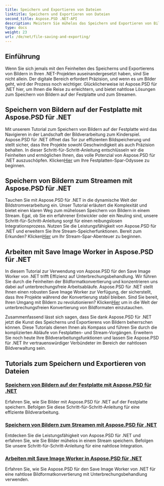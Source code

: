 ```yaml
---
title: Speichern und Exportieren von Dateien
linktitle: Speichern und Exportieren von Dateien
second_title: Aspose.PSD .NET-API
description: Meistern Sie mühelos das Speichern und Exportieren von Bildern mit Aspose.PSD für .NET. Befolgen Sie unsere Schritt-für-Schritt-Anleitungen für effiziente Festplatten- und Stream-Vorgänge.
type: docs
weight: 23
url: /de/net/file-saving-and-exporting/
---
```

## Einführung

Wenn Sie sich jemals mit den Feinheiten des Speicherns und Exportierens von Bildern in Ihren .NET-Projekten auseinandergesetzt haben, sind Sie nicht allein. Der digitale Bereich erfordert Präzision, und wenn es um Bilder geht, wird der Prozess noch wichtiger. Glücklicherweise ist Aspose.PSD für .NET hier, um Ihnen die Reise zu erleichtern, und bietet nahtlose Lösungen zum Speichern von Bildern auf der Festplatte und zum Streamen.

## Speichern von Bildern auf der Festplatte mit Aspose.PSD für .NET

 Mit unserem Tutorial zum Speichern von Bildern auf der Festplatte wird das Navigieren in der Landschaft der Bildverarbeitung zum Kinderspiel. Aspose.PSD für .NET öffnet das Tor zur effizienten Bildspeicherung und stellt sicher, dass Ihre Projekte sowohl Geschwindigkeit als auch Präzision behalten. In dieser Schritt-für-Schritt-Anleitung entschlüsseln wir die Feinheiten und ermöglichen Ihnen, das volle Potenzial von Aspose.PSD für .NET auszuschöpfen. Klicken[Hier](./save-images-to-disk/) um Ihre Festplatten-Spar-Odyssee zu beginnen.

## Speichern von Bildern zum Streamen mit Aspose.PSD für .NET

Tauchen Sie mit Aspose.PSD für .NET in die dynamische Welt der Bildstromverarbeitung ein. Unser Tutorial erläutert die Komplexität und bietet einen klaren Weg zum mühelosen Speichern von Bildern in einem Stream. Egal, ob Sie ein erfahrener Entwickler oder ein Neuling sind, unsere Schritt-für-Schritt-Anleitung sorgt für einen reibungslosen Integrationsprozess. Nutzen Sie die Leistungsfähigkeit von Aspose.PSD für .NET und erweitern Sie Ihre Stream-Speicherfunktionen. Bereit zum Erkunden? Klicken[Hier](./save-images-to-stream/) um Ihr Stream-Spar-Abenteuer zu beginnen.

## Arbeiten mit Save Image Worker in Aspose.PSD für .NET

 In diesem Tutorial zur Verwendung von Aspose.PSD für den Save Image Worker von .NET trifft Effizienz auf Unterbrechungsbehandlung. Wir führen Sie durch die Feinheiten der Bildformatkonvertierung und konzentrieren uns dabei auf unterbrechungsfreie Arbeitsabläufe. Aspose.PSD für .NET stellt Ihnen einen robusten Save Image Worker zur Verfügung, der sicherstellt, dass Ihre Projekte während der Konvertierung stabil bleiben. Sind Sie bereit, Ihren Umgang mit Bildern zu revolutionieren? Klicken[Hier](./save-image-worker/) um in die Welt der unterbrechungsfreien Konvertierung von Bildformaten einzutauchen.

Zusammenfassend lässt sich sagen, dass Sie dank Aspose.PSD für .NET jetzt die Kunst des Speicherns und Exportierens von Bildern beherrschen können. Diese Tutorials dienen Ihnen als Kompass und führen Sie durch die komplizierten Abläufe von Festplatten- und Stream-Vorgängen. Erweitern Sie noch heute Ihre Bildverarbeitungsfunktionen und lassen Sie Aspose.PSD für .NET Ihr vertrauenswürdiger Verbündeter im Bereich der nahtlosen Bildverwaltung sein.

## Tutorials zum Speichern und Exportieren von Dateien
### [Speichern von Bildern auf der Festplatte mit Aspose.PSD für .NET](./save-images-to-disk/)
Erfahren Sie, wie Sie Bilder mit Aspose.PSD für .NET auf der Festplatte speichern. Befolgen Sie diese Schritt-für-Schritt-Anleitung für eine effiziente Bildverarbeitung.
### [Speichern von Bildern zum Streamen mit Aspose.PSD für .NET](./save-images-to-stream/)
Entdecken Sie die Leistungsfähigkeit von Aspose.PSD für .NET und erfahren Sie, wie Sie Bilder mühelos in einem Stream speichern. Befolgen Sie unsere Schritt-für-Schritt-Anleitung für eine nahtlose Integration.
### [Arbeiten mit Save Image Worker in Aspose.PSD für .NET](./save-image-worker/)
Erfahren Sie, wie Sie Aspose.PSD für den Save Image Worker von .NET für eine nahtlose Bildformatkonvertierung mit Unterbrechungsbehandlung verwenden.